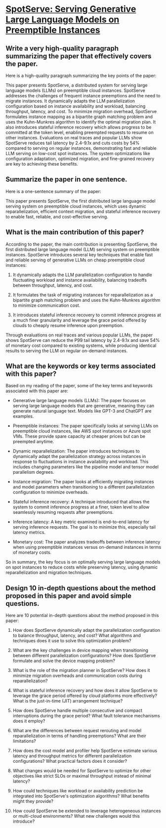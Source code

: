 # [SpotServe: Serving Generative Large Language Models on Preemptible   Instances](https://arxiv.org/abs/2311.15566)

## Write a very high-quality paragraph summarizing the paper that effectively covers the paper.

 Here is a high-quality paragraph summarizing the key points of the paper:

This paper presents SpotServe, a distributed system for serving large language models (LLMs) on preemptible cloud instances. SpotServe addresses the challenges of frequent instance preemptions and the need to migrate instances. It dynamically adapts the LLM parallelization configuration based on instance availability and workload, balancing throughput, latency, and cost. To minimize migration overhead, SpotServe formulates instance mapping as a bipartite graph matching problem and uses the Kuhn-Munkres algorithm to identify the optimal migration plan. It also introduces stateful inference recovery which allows progress to be committed at the token level, enabling preempted requests to resume on other instances. Evaluations on real traces and popular LLMs show SpotServe reduces tail latency by 2.4-9.1x and cuts costs by 54% compared to serving on regular instances, demonstrating fast and reliable LLM serving on low-cost spot instances. The system optimizations like configuration adaptation, optimized migration, and fine-grained recovery are key to achieving these benefits.


## Summarize the paper in one sentence.

 Here is a one-sentence summary of the paper:

This paper presents SpotServe, the first distributed large language model serving system on preemptible cloud instances, which uses dynamic reparallelization, efficient context migration, and stateful inference recovery to enable fast, reliable, and cost-effective serving.


## What is the main contribution of this paper?

 According to the paper, the main contribution is presenting SpotServe, the first distributed large language model (LLM) serving system on preemptible instances. SpotServe introduces several key techniques that enable fast and reliable serving of generative LLMs on cheap preemptible cloud instances:

1) It dynamically adapts the LLM parallelization configuration to handle fluctuating workload and instance availability, balancing tradeoffs between throughput, latency, and cost. 

2) It formulates the task of migrating instances for reparallelization as a bipartite graph matching problem and uses the Kuhn-Munkres algorithm to minimize communication cost.

3) It introduces stateful inference recovery to commit inference progress at a much finer granularity and leverage the grace period offered by clouds to cheaply resume inference upon preemption.

Through evaluations on real traces and various popular LLMs, the paper shows SpotServe can reduce the P99 tail latency by 2.4-9.1x and save 54% of monetary cost compared to existing systems, while producing identical results to serving the LLM on regular on-demand instances.


## What are the keywords or key terms associated with this paper?

 Based on my reading of the paper, some of the key terms and keywords associated with this paper are:

- Generative large language models (LLMs): The paper focuses on serving large language models that are generative, meaning they can generate natural language text. Models like GPT-3 and ChatGPT are examples.

- Preemptible instances: The paper specifically looks at serving LLMs on preemptible cloud instances, like AWS spot instances or Azure spot VMs. These provide spare capacity at cheaper prices but can be preempted anytime.

- Dynamic reparallelization: The paper introduces techniques to dynamically adapt the parallelization strategy across instances in response to fluctuations in instance availability and workload. This includes changing parameters like the pipeline model and tensor model parallelism degrees.

- Instance migration: The paper looks at efficiently migrating instances and model parameters when transitioning to a different parallelization configuration to minimize overheads.

- Stateful inference recovery: A technique introduced that allows the system to commit inference progress at a finer, token level to allow seamlessly resuming requests after preemptions. 

- Inference latency: A key metric examined is end-to-end latency for serving inference requests. The goal is to minimize this, especially tail latency metrics.

- Monetary cost: The paper analyzes tradeoffs between inference latency when using preemptible instances versus on-demand instances in terms of monetary costs.

So in summary, the key focus is on optimally serving large language models on spot instances to reduce costs while preserving latency, using dynamic reparallelization and migration techniques.


## Design 10 in-depth questions about the method proposed in this paper and avoid simple questions.

 Here are 10 potential in-depth questions about the method proposed in this paper:

1. How does SpotServe dynamically adapt the parallelization configuration to balance throughput, latency, and cost? What algorithms and techniques does it use to solve this optimization problem?

2. What are the key challenges in device mapping when transitioning between different parallelization configurations? How does SpotServe formulate and solve the device mapping problem? 

3. What is the role of the migration planner in SpotServe? How does it minimize migration overheads and communication costs during reparallelization?

4. What is stateful inference recovery and how does it allow SpotServe to leverage the grace period offered by cloud platforms more effectively? What is the just-in-time (JIT) arrangement technique?

5. How does SpotServe handle multiple consecutive and compact interruptions during the grace period? What fault tolerance mechanisms does it employ? 

6. What are the differences between request rerouting and model reparallelization in terms of handling preemptions? What are their limitations?

7. How does the cost model and profiler help SpotServe estimate various latency and throughput metrics for different parallelization configurations? What practical factors does it consider?

8. What changes would be needed for SpotServe to optimize for other objectives like strict SLOs or maximal throughput instead of minimal latency?

9. How could techniques like workload or availability prediction be integrated into SpotServe's optimization algorithms? What benefits might they provide?

10. How could SpotServe be extended to leverage heterogeneous instances or multi-cloud environments? What new challenges would this introduce?

